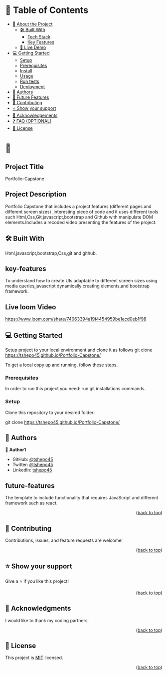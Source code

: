<a name="readme-top"></a>

# 📗 Table of Contents

- [📖 About the Project](#about-project)
  - [🛠 Built With](#built-with)
    - [Tech Stack](#tech-stack)
    - [Key Features](#key-features)
  - [🚀 Live Demo](#live-demo)
- [💻 Getting Started](#getting-started)
  - [Setup](#setup)
  - [Prerequisites](#prerequisites)
  - [Install](#install)
  - [Usage](#usage)
  - [Run tests](#run-tests)
  - [Deployment](#triangular_flag_on_post-deployment)
- [👥 Authors](#authors)
- [🔭 Future Features](#future-features)
- [🤝 Contributing](#contributing)
- [⭐️ Show your support](#support)
- [🙏 Acknowledgements](#acknowledgements)
- [❓ FAQ (OPTIONAL)](#faq)
- [📝 License](#Licence)

# 📖<a name="Portfolio Capstone"></a>

## Project Title
Portfolio-Capstone

## Project Description
Portfolio Capstone that includes a project features (different pages and different screen sizes) ,interesting piece of code and it uses different tools such Html,Css,Git,javascript,bootstrap and Github with manipulate DOM elements.Includes a recoded video presenting the features of the project.


## 🛠 Built With 
Html,javascript,bootstrap,Css,git and github.

## key-features
To understand how to create UIs adaptable to different screen sizes using media queries,javascript dynamically creating elements,and bootstrap framework.


## Live loom Video
https://www.loom.com/share/74063394a19f4454959be1ecd0eb1f98


## 💻 Getting Started 

Setup project to your local environment and clone it as follows git clone
https://tshepo45.github.io/Portfolio-Capstone/

To get a local copy up and running, follow these steps.

### Prerequisites

In order to run this project you need:
run git installations commands.

### Setup

Clone this repository to your desired folder:

git clone https://tshepo45.github.io/Portfolio-Capstone/
## 👥 Authors <a name="tshepo45"></a>

👤 **Author1**

- GitHub: [@tshepo45](https://github.com/githubhandle)
- Twitter: [@tshepo45](https://twitter.com/twitterhandle)
- LinkedIn: [tshepo45](https://linkedin.com/in/linkedinhandle)

## future-features
The template to include functionality that requires JavaScript and different framework such as react.


<p align="right">(<a href="#readme-top">back to top</a>)</p>

## 🤝 Contributing <a name="coding partners"></a>

Contributions, issues, and feature requests are welcome!

<p align="right">(<a href="#readme-top">back to top</a>)</p>



## ⭐️ Show your support <a name="support"></a>

Give a ⭐️ if you like this project!

<p align="right">(<a href="#readme-top">back to top</a>)</p>


## 🙏 Acknowledgments <a name="acknowledgements"></a>

I would like to thank my coding partners.

<p align="right">(<a href="#readme-top">back to top</a>)</p>

## 📝 License <a name="MIT"></a>

This project is [MIT](/MIT.md) licensed.

<p align="right">(<a href="#readme-top">back to top</a>)</p>


